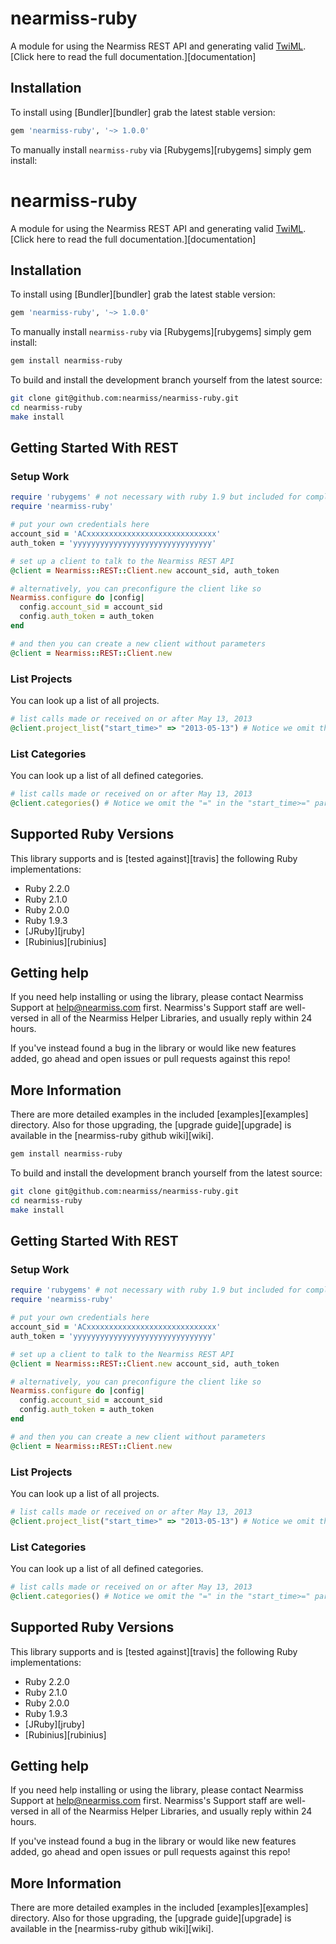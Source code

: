 
# nearmiss-ruby

A module for using the Nearmiss REST API and generating valid [TwiML](http://www.nearmissapp.com/docs/api/). [Click here to read the full documentation.][documentation]

## Installation

To install using [Bundler][bundler] grab the latest stable version:

```ruby
gem 'nearmiss-ruby', '~> 1.0.0'
```

To manually install `nearmiss-ruby` via [Rubygems][rubygems] simply gem install:

# nearmiss-ruby

A module for using the Nearmiss REST API and generating valid [TwiML](http://www.nearmissapp.com/docs/api/). [Click here to read the full documentation.][documentation]

## Installation

To install using [Bundler][bundler] grab the latest stable version:

```ruby
gem 'nearmiss-ruby', '~> 1.0.0'
```

To manually install `nearmiss-ruby` via [Rubygems][rubygems] simply gem install:

```bash
gem install nearmiss-ruby
```

To build and install the development branch yourself from the latest source:

```bash
git clone git@github.com:nearmiss/nearmiss-ruby.git
cd nearmiss-ruby
make install
```

## Getting Started With REST

### Setup Work

``` ruby
require 'rubygems' # not necessary with ruby 1.9 but included for completeness
require 'nearmiss-ruby'

# put your own credentials here
account_sid = 'ACxxxxxxxxxxxxxxxxxxxxxxxxxxxxx'
auth_token = 'yyyyyyyyyyyyyyyyyyyyyyyyyyyyyyy'

# set up a client to talk to the Nearmiss REST API
@client = Nearmiss::REST::Client.new account_sid, auth_token

# alternatively, you can preconfigure the client like so
Nearmiss.configure do |config|
  config.account_sid = account_sid
  config.auth_token = auth_token
end

# and then you can create a new client without parameters
@client = Nearmiss::REST::Client.new
```



### List Projects
You can look up a list of all projects.

``` ruby
# list calls made or received on or after May 13, 2013
@client.project_list("start_time>" => "2013-05-13") # Notice we omit the "=" in the "start_time>=" parameter because it is automatically added
```

### List Categories
You can look up a list of all defined categories.

``` ruby
# list calls made or received on or after May 13, 2013
@client.categories() # Notice we omit the "=" in the "start_time>=" parameter because it is automatically added
```



## Supported Ruby Versions

This library supports and is [tested against][travis] the following Ruby
implementations:

- Ruby 2.2.0
- Ruby 2.1.0
- Ruby 2.0.0
- Ruby 1.9.3
- [JRuby][jruby]
- [Rubinius][rubinius]

## Getting help

If you need help installing or using the library, please contact Nearmiss Support at help@nearmiss.com first. Nearmiss's Support staff are well-versed in all of the Nearmiss Helper Libraries, and usually reply within 24 hours.

If you've instead found a bug in the library or would like new features added, go ahead and open issues or pull requests against this repo!

## More Information

There are more detailed examples in the included [examples][examples]
directory. Also for those upgrading, the [upgrade guide][upgrade] is available in the [nearmiss-ruby github wiki][wiki].

```bash
gem install nearmiss-ruby
```

To build and install the development branch yourself from the latest source:

```bash
git clone git@github.com:nearmiss/nearmiss-ruby.git
cd nearmiss-ruby
make install
```

## Getting Started With REST

### Setup Work

``` ruby
require 'rubygems' # not necessary with ruby 1.9 but included for completeness
require 'nearmiss-ruby'

# put your own credentials here
account_sid = 'ACxxxxxxxxxxxxxxxxxxxxxxxxxxxxx'
auth_token = 'yyyyyyyyyyyyyyyyyyyyyyyyyyyyyyy'

# set up a client to talk to the Nearmiss REST API
@client = Nearmiss::REST::Client.new account_sid, auth_token

# alternatively, you can preconfigure the client like so
Nearmiss.configure do |config|
  config.account_sid = account_sid
  config.auth_token = auth_token
end

# and then you can create a new client without parameters
@client = Nearmiss::REST::Client.new
```



### List Projects
You can look up a list of all projects.

``` ruby
# list calls made or received on or after May 13, 2013
@client.project_list("start_time>" => "2013-05-13") # Notice we omit the "=" in the "start_time>=" parameter because it is automatically added
```

### List Categories
You can look up a list of all defined categories.

``` ruby
# list calls made or received on or after May 13, 2013
@client.categories() # Notice we omit the "=" in the "start_time>=" parameter because it is automatically added
```



## Supported Ruby Versions

This library supports and is [tested against][travis] the following Ruby
implementations:

- Ruby 2.2.0
- Ruby 2.1.0
- Ruby 2.0.0
- Ruby 1.9.3
- [JRuby][jruby]
- [Rubinius][rubinius]

## Getting help

If you need help installing or using the library, please contact Nearmiss Support at help@nearmiss.com first. Nearmiss's Support staff are well-versed in all of the Nearmiss Helper Libraries, and usually reply within 24 hours.

If you've instead found a bug in the library or would like new features added, go ahead and open issues or pull requests against this repo!

## More Information

There are more detailed examples in the included [examples][examples]
directory. Also for those upgrading, the [upgrade guide][upgrade] is available in the [nearmiss-ruby github wiki][wiki].
